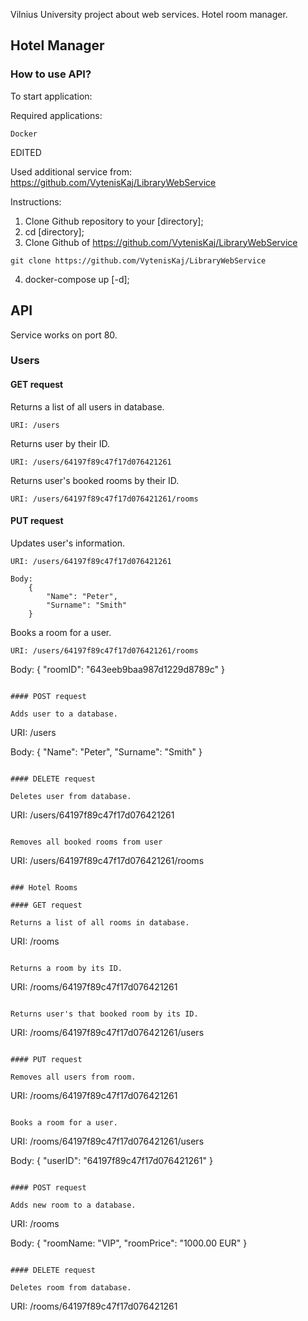 Vilnius University project about web services. Hotel room manager.

## Hotel Manager
### How to use API?

To start application:

Required applications:
```
Docker
```
EDITED

Used additional service from:
https://github.com/VytenisKaj/LibraryWebService

Instructions:
1. Clone Github repository to your [directory];
2. cd [directory];
3. Clone Github of https://github.com/VytenisKaj/LibraryWebService
```
git clone https://github.com/VytenisKaj/LibraryWebService
```
4. docker-compose up [-d];

## API

Service works on port 80.

### Users

#### GET request

Returns a list of all users in database.

```
URI: /users
```

Returns user by their ID.

```
URI: /users/64197f89c47f17d076421261
```

Returns user's booked rooms by their ID.

```
URI: /users/64197f89c47f17d076421261/rooms
```

#### PUT request

Updates user's information.

```
URI: /users/64197f89c47f17d076421261

Body:
    {
        "Name": "Peter", 
        "Surname": "Smith" 
    }
```

Books a room for a user.

```
URI: /users/64197f89c47f17d076421261/rooms
```

Body:
    {
        "roomID": "643eeb9baa987d1229d8789c"
    }
```

#### POST request

Adds user to a database.

```
URI: /users

Body:
    {
        "Name": "Peter", 
        "Surname": "Smith" 
    }
```

#### DELETE request

Deletes user from database.

```
URI: /users/64197f89c47f17d076421261
```

Removes all booked rooms from user

```
URI: /users/64197f89c47f17d076421261/rooms
```

### Hotel Rooms

#### GET request

Returns a list of all rooms in database.

```
URI: /rooms
```

Returns a room by its ID.

```
URI: /rooms/64197f89c47f17d076421261
```

Returns user's that booked room by its ID.

```
URI: /rooms/64197f89c47f17d076421261/users
```

#### PUT request

Removes all users from room.

```
URI: /rooms/64197f89c47f17d076421261
```

Books a room for a user.

```
URI: /rooms/64197f89c47f17d076421261/users

Body:
    {
        "userID": "64197f89c47f17d076421261"
    }
```

#### POST request

Adds new room to a database.

```
URI: /rooms

Body:
    {
        "roomName: "VIP", 
        "roomPrice": "1000.00 EUR" 
    }
```

#### DELETE request

Deletes room from database.

```
URI: /rooms/64197f89c47f17d076421261
```
